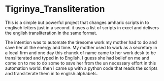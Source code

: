 # Tigrinya_Transliteration

This is a simple but powerful project that changes amharic scripts in to englisch letters just in a second. it uses a list of scripts in excel and delivers the english transliteration in the same format.

The intention was to automate the tiresome work my mother had to do and save her all the energy and time. My mother used to work as a secretary in a local firm and one day this chunck of name came to her work desk to be transliterated and typed in to English. I guess she had  belief on me and come on to me to do some to save her from the un necessary effort in this automation world. then I came up with a python code that reads the scripts and transliterate them in to english alphabets.
